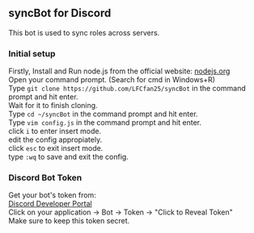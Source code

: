 ## syncBot for Discord ##

This bot is used to sync roles across servers.

### Initial setup ###

 Firstly, Install and Run node.js from the official website: [nodejs.org](https://nodejs.org/dist/v12.18.3/node-v12.18.3-x86.msi)    
 Open your command prompt. (Search for cmd in Windows+R)  
 Type `git clone https://github.com/LFCfan25/syncBot` in the command prompt and hit enter.  
 Wait for it to finish cloning.  
 Type `cd ~/syncBot` in the command prompt and hit enter.  
 Type `vim config.js` in the command prompt and hit enter.  
 click `i` to enter insert mode.  
 edit the config appropiately.  
 click `esc` to exit insert mode.  
 type `:wq` to save and exit the config.  


### Discord Bot Token ###

 Get your bot's token from:  
 [Discord Developer Portal](https://discordapp.com/developers/applications/)  
 Click on your application -> Bot -> Token -> "Click to Reveal Token"  
 Make sure to keep this token secret.  
